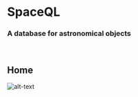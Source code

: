 <h1>SpaceQL</h1>
<h3>A database for astronomical objects</h3>

</br>

## Home

![alt-text](https://github.com/eetan2000/SpaceQL/blob/main/img/home.gif)

